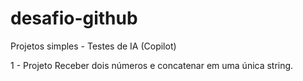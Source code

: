 # desafio-github
Projetos simples - Testes de IA (Copilot)

1 - Projeto
Receber dois números e concatenar em uma única string.
